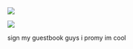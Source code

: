 
<img src="https://media.tenor.com/3VcHyjby6dMAAAAM/vibing-shintsumiki.gif"/>

<img src="https://emocowboy.neocities.org/home/graphics/blinkies/evil%20laugh.gif" style="font-size: 16px;"/><span style="font-size: max(0.875em, 12px);">
</span>

sign my guestbook guys i promy im cool

<!--
**Akiramiou/Akiramiou** is a ✨ _special_ ✨ repository because its `README.md` (this file) appears on your GitHub profile.

Here are some ideas to get you started:

- 🔭 I’m currently working on ...
- 🌱 I’m currently learning ...
- 👯 I’m looking to collaborate on ...
- 🤔 I’m looking for help with ...
- 💬 Ask me about ...
- 📫 How to reach me: ...
- 😄 Pronouns: ...
- ⚡ Fun fact: ...
-->

